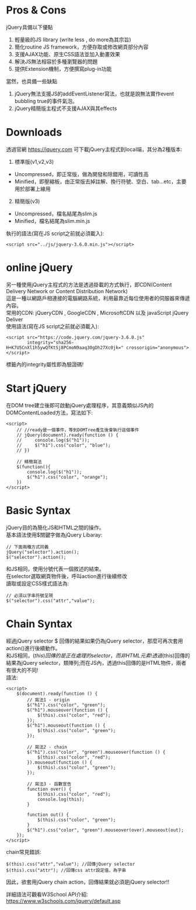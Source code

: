 # Pros & Cons
jQuery具備以下優點
1. 輕量級的JS library (write less , do more為其宗旨)
2. 簡化routine JS framework，方便存取或修改網頁部分內容
3. 支援AJAX功能、原生CSS語法並加入動畫效果
4. 解決JS無法相容於多種瀏覽器的問題
5. 提供Extension機制，方便撰寫plug-in功能

當然，也具備一些缺點 
1. jQuery無法支援JS的addEventListener寫法，也就是說無法實作event bubbling true的事件氣泡。
2. jQuery精簡版主程式不支援AJAX與其effects

# Downloads
透過官網 https://jquery.com 可下載jQuery主程式到local端，其分為2種版本:
1. 標準版(v1,v2,v3)
  - Uncompressed，即正常版，做為開發和除錯用，可讀性高  
  - Minified，即壓縮板，由正常版去掉註解、換行符號、空白、tab...etc，主要用於部署上線用  
2. 精簡版(v3)
  - Uncompressed，檔名結尾為slim.js  
  - Minified，檔名結尾為slim.min.js  


執行的語法(寫在JS script之前就必須載入):
```
<script src="../js/jquery-3.6.0.min.js"></script>
```

# online jQuery
另一種使用jQuery主程式的方法是透過掛載的方式執行，即CDN(Content Delivery Network or Content Distribution Network)  
這是一種以網路戶相連接的電腦網路系統，利用最靠近每位使用者的伺服器來傳遞內容。  
常用的CDN: jQueryCDN , GoogleCDN , MicrosoftCDN 以及 javaScript jQuery Deliver  
使用語法(寫在JS script之前就必須載入): 
```
<script src="https://code.jquery.com/jquery-3.6.0.js"
        integrity="sha256-H+K7U5CnXl1h5ywQfKtSj8PCmoN9aaq30gDh27Xc0jk=" crossorigin="anonymous"></script>
```
標籤內的integrity屬性即為驗證碼!  

# Start jQuery
在DOM tree建立後即可啟動jQuery處理程序，其意義類似JS內的DOMContentLoaded方法，寫法如下:  
```
<script>
    // //ready是一個事件，等到DOMTree產生後會執行這個事件
    // jQuery(document).ready(function () {
    //     console.log($("h1"));
    //     $("h1").css("color", "blue");
    // })

    // 精簡寫法
    $(function(){
        console.log($("h1"));
        $("h1").css("color", "orange");
    })
</script>
```

# Basic Syntax 
jQuery目的為簡化JS和HTML之間的操作。  
基本語法使用$關鍵字做為jQuery Libaray:
```
// 下面兩種方式同義
jQuery("selector").action();
$("selector").action();
```
和JS相同，使用分號代表一個敘述的結束。  
在selector選取網頁物件後，呼叫action進行後續修改  
讀取或設定CSS樣式語法為:
```
// 必須以字串符號呈現
$("selector").css("attr","value");
```

# Chain Syntax
經過jQuery selector $ 回傳的結果如果仍為jQuery selector，那麼可再次套用 action()進行後續動作。  
和JS相同，$(this)回傳的是正在處理的selector，而非HTML元素!   
透過$(this)回傳的結果為jQuery selector，類陣列;而在JS內，透過this回傳的是HTML物件，兩者有很大的不同!  
語法:
```
<script>
    $(document).ready(function () {
        // 寫法1 - origin
        $("h1").css("color", "green");
        $("h1").mouseover(function () {
            $(this).css("color", "red");
        });
        $("h1").mouseout(function () {
            $(this).css("color", "green");
        });

        // 寫法2 - chain 
        $("h1").css("color", "green").mouseover(function () {
            $(this).css("color", "red");
        }).mouseout(function () {
            $(this).css("color", "green");
        });

        // 寫法3 - 函數宣告
        function over() {
            $(this).css("color", "red");
            console.log(this);
        }

        function out() {
            $(this).css("color", "green");
        }
        $("h1").css("color", "green").mouseover(over).mouseout(out);
    });
</script>
```

chain常見錯誤: 
```
$(this).css("attr","value"); //回傳jQuery selector
$(this).css("attr"); //回傳css attr設定值，為字串
```
因此，欲套用jQuery chain action，回傳結果就必須是jQuery selector!!  

詳細語法可觀看W3School API介紹:  https://www.w3schools.com/jquery/default.asp
